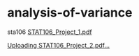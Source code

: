 # analysis-of-variance
sta106
[STAT106_Project_1.pdf](https://github.com/user-attachments/files/22062038/STAT106_Project_1.pdf)

[Uploading STAT106_Project_2.pdf…]()
